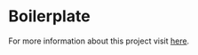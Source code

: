 Boilerplate
===============

For more information about this project visit <a href="go-emd.github.io/boilerplate">here</a>.
